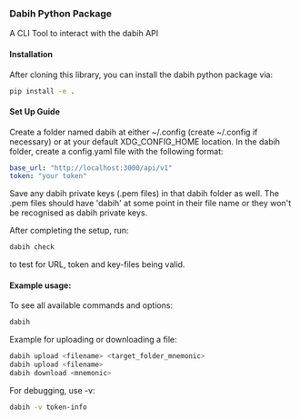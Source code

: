 ### Dabih Python Package

A CLI Tool to interact with the dabih API

#### Installation

After cloning this library, you can install the dabih python package via: 

```bash
pip install -e .
```

#### Set Up Guide

Create a folder named dabih at either ~/.config (create ~/.config if necessary) or at your default XDG_CONFIG_HOME location. In the dabih folder, create a config.yaml file with the following format:

```yaml
base_url: "http://localhost:3000/api/v1"
token: "your token"
```

Save any dabih private keys (.pem files) in that dabih folder as well. The .pem files should have 'dabih' at some point in their file name or they won't be recognised as dabih private keys.

After completing the setup, run: 
```bash
dabih check
```
to test for URL, token and key-files being valid.

#### Example usage: 

To see all available commands and options:
```bash
dabih
```
Example for uploading or downloading a file:
```bash
dabih upload <filename> <target_folder_mnemonic>
dabih upload <filename>
dabih download <mnemonic>
```

For debugging, use -v:
```bash
dabih -v token-info
```